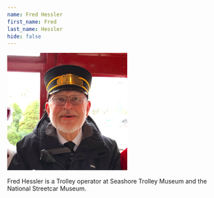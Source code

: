 ```yaml
---
name: Fred Hessler
first_name: Fred
last_name: Hessler
hide: false
---
```



![Fred Hessler Headshot](/assets/images/speakers/fred-hessler.png)

Fred Hessler is a Trolley operator at Seashore Trolley Museum and the National Streetcar Museum.
